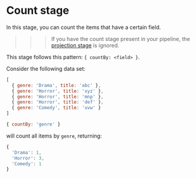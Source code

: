 # Count stage

In this stage, you can count the items that have a certain field.

>>> If you have the count stage present in your pipeline, the [projection stage](./project.md) is ignored.

This stage follows this pattern: `{ countBy: <field> }`.

Consider the following data set:

```js
[
  { genre: 'Drama', title: 'abc' },
  { genre: 'Horror', title: 'xyz' },
  { genre: 'Horror', title: 'mnp' },
  { genre: 'Horror', title: 'def' },
  { genre: 'Comedy', title: 'uvw' }
]
```

```js
{ countBy: 'genre' }
```

will count all items by `genre`, returning:

```js
{
  'Drama': 1,
  'Horror': 3,
  'Comedy': 1
}
```
